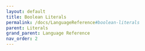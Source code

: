 ```yaml
---
layout: default
title: Boolean Literals
permalink: /docs/LanguageReference#boolean-literals
parent: Literals
grand_parent: Language Reference
nav_order: 2
---
```

